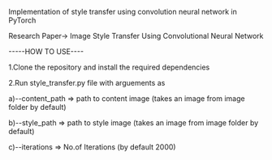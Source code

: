 Implementation of style transfer using convolution neural network in PyTorch

Research Paper-> Image Style Transfer Using Convolutional Neural Network

-----HOW TO USE----

1.Clone the repository and install the required dependencies

2.Run style_transfer.py file with arguements as

a)--content_path => path to content image (takes an image from image folder by default)

b)--style_path => path to style image (takes an image from image folder by default)

c)--iterations => No.of Iterations (by default 2000)

